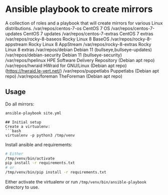 # Ansible playbook to create mirrors
A collection of roles and a playbook that will create mirrors for various Linux distributions.
/var/repos/centos-7-os        CentOS 7 OS
/var/repos/centos-7-updates   CentOS 7 updates
/var/repos/centos-7-extras    CentOS 7 extras
/var/repos/rocky-8-baseos     Rocky Linux 8 BaseOS
/var/repos/rocky-8-appstream  Rocky Linux 8 AppStream
/var/repos/rocky-8-extras     Rocky Linux 8 extras
/var/repos/debian             Debian 11 (bullseye,bullseye-updates)
/var/repos/debian-security    Debian 11 (bullseye-security)
/var/repos/hpelinux           HPE Software Delivery Repository (Debian apt repo)
/var/repos/hwraid             HWraid for GNU/Linux (Debian apt repo) (https://hwraid.le-vert.net/)
/var/repos/puppetlabs         Puppetlabs (Debian apt repo)
/var/repos/foreman            TheForeman (Debian apt repo)

## Usage
Do all mirrors:
```bash
ansible-playbook site.yml 
```
```
## Initial setup
Create a virtualenv:
```bash
virtualenv -p python3 /tmp/venv
```

Install ansible and requirements:
```bash
# Either
/tmp/venv/bin/activate
pip install -r requirements.txt
# or
/tmp/venv/bin/pip install -r requirements.txt
```
Either activate the virtualenv or run `/tmp/venv/bin/ansible-playbook` directory to use.
